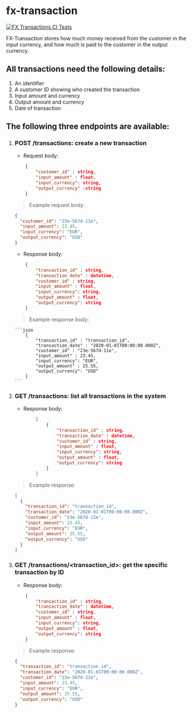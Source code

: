 # fx-transaction

[![FX Transactions CI Tests](https://github.com/aastom/fx-transaction/actions/workflows/ci-tests.yml/badge.svg)](https://github.com/aastom/fx-transaction/actions/workflows/ci-tests.yml)

FX-Transaction stores how much money received from the customer in the input currency, and how much is paid to the customer in the output currency.

## All transactions need the following details:

1. An identifier
2. A customer ID showing who created the transaction
3. Input amount and currency
4. Output amount and currency
5. Date of transaction

## The following three endpoints are available:

1.  ### POST /transactions: create a new transaction

    - Request body:

    ```json
        {
            "customer_id" : string,
            "input_amount" : float,
            "input_currency": string,
            "output_currency" :string
        }
    ```

    > Example request body:

    ```json
    {
      "customer_id": "23e-567d-11e",
      "input_amount": 23.45,
      "input_currency": "EUR",
      "output_currency": "USD"
    }
    ```

    - Response body:

    ```json
        {
            "transaction_id" : string,
            "transaction_date" : datetime,
            "customer_id" : string,
            "input_amount" : float,
            "input_currency": string,
            "output_amount" : float,
            "output_currency": string
        }
    ```

    > Example response body:

        ```json
            {
                "transaction_id" : "transaction_id",
                "transaction_date" : "2020-01-01T00:00:00.000Z",
                "customer_id" : "23e-567d-11e",
                "input_amount" : 23.45,
                "input_currency": "EUR",
                "output_amount" : 25.55,
                "output_currency": "USD"
            }
        ```

2.  ### GET /transactions: list all transactions in the system

    - Response body:

    ```json
            [
                {
                    "transaction_id" : string,
                    "transaction_date" : datetime,
                    "customer_id" : string,
                    "input_amount" : float,
                    "input_currency": string,
                    "output_amount" : float,
                    "output_currency": string
                }
            ]
    ```

    > Example response:

    ```json
    [
      {
        "transaction_id": "transaction_id",
        "transaction_date": "2020-01-01T00:00:00.000Z",
        "customer_id": "23e-567d-11e",
        "input_amount": 23.45,
        "input_currency": "EUR",
        "output_amount": 25.55,
        "output_currency": "USD"
      }
    ]
    ```

3.  ### GET /transactions/<transaction_id>: get the specific transaction by ID

    - Response body:

    ```json
        {
            "transaction_id" : string,
            "transaction_date" : datetime,
            "customer_id" : string,
            "input_amount" : float,
            "input_currency": string,
            "output_amount" : float,
            "output_currency": string
        }
    ```

    > Example response:

    ```json
    {
      "transaction_id": "transaction_id",
      "transaction_date": "2020-01-01T00:00:00.000Z",
      "customer_id": "23e-567d-11e",
      "input_amount": 23.45,
      "input_currency": "EUR",
      "output_amount": 25.55,
      "output_currency": "USD"
    }
    ```
